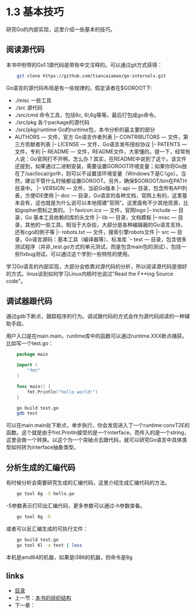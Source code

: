 # 1.3 基本技巧
 研究Go的内部实现，这里介绍一些基本的技巧。

## 阅读源代码
本书中附带的Go1.1源代码是带有中文注释的。可以通过git方式获得：

```sh
	git clone https://github.com/tiancaiamao/go-internals.git
```

Go语言的源代码布局是有一些规律的。假定读者在$GOROOT下:

- ./misc 一些工具
- ./src 源代码
- ./src/cmd 命令工具，包括6c, 6l,6g等等。最后打包成go命令。
- ./src/pkg 各个package的源代码
- ./src/pkg/runtime Go的runtime包，本书分析的最主要的部分
-  AUTHORS — 文件，官方 Go语言作者列表
|– CONTRIBUTORS — 文件，第三方贡献者列表
|– LICENSE — 文件，Go语言发布授权协议
|– PATENTS — 文件，专利
|– README — 文件，README文件，大家懂的。提一下，经常有人说：Go官网打不开啊，怎么办？其实，在README中说到了这个。该文件还提到，如果通过二进制安装，需要设置GOROOT环境变量；如果你将Go放在了/usr/local/go中，则可以不设置该环境变量（Windows下是C:\go）。当然，建议不管什么时候都设置GOROOT。另外，确保$GOROOT/bin在PATH目录中。
|– VERSION — 文件，当前Go版本
|– api — 目录，包含所有API列表，方便IDE使用
|– doc — 目录，Go语言的各种文档，官网上有的，这里基本会有，这也就是为什么说可以本地搭建”官网”。这里面有不少其他资源，比如gopher图标之类的。
|– favicon.ico — 文件，官网logo
|– include — 目录，Go 基本工具依赖的库的头文件
|– lib — 目录，文档模板
|– misc — 目录，其他的一些工具，相当于大杂烩，大部分是各种编辑器的Go语言支持，还有cgo的例子等
|– robots.txt — 文件，搜索引擎robots文件
|– src — 目录，Go语言源码：基本工具（编译器等）、标准库
`– test — 目录，包含很多测试程序（并非_test.go方式的单元测试，而是包含main包的测试），包括一些fixbug测试。可以通过这个学到一些特性的使用。

学习Go语言的内部实现，大部分会依靠对源代码的分析，所以阅读源代码是很好的方式。linus谈到如何学习Linux内核时也说过"Read the F**ing Source code"。

## 调试器跟代码
通过gdb下断点，跟踪程序的行为。调试跟代码的方式会作为源代码阅读的一种辅助手段。

用户入口是在main.main，runtime库中的函数可以通过runtime.XXX断点捕获。比如写一个test.go：

```go
	package main

	import (
		"fmt"
	)

	func main() {
		fmt.Println("hello world!")
	}
```

```sh
	go build test.go
	gdb test
```
可以在main.main处下断点，单步执行，你会发现进入了一个runtime·convT2E的函数。这个就是由于fmt.Println接受的是一个interface，而传入的是一个string，这里会做一个转换。以这个为一个突破点去跟代码，就可以研究Go语言中具体类型如何转为interface抽象类型。

## 分析生成的汇编代码
有时候分析会需要研究生成的汇编代码，这里介绍生成汇编代码的方法。

```sh
	go tool 6g -S hello.go
```

-S参数表示打印出汇编代码，更多参数可以通过-h参数查看。

```sh
	go tool 6g -h
```

或者可以反汇编生成的可执行文件：

```sh
	go build test.go
	go tool 6l -a test | less
```

本机是amd64的机器，如果是i386的机器，则命令是8g

## links
 * [目录](<preface.md>)
 * 上一节：[本书的组织结构](<01.2.md>)
 * 下一章：
